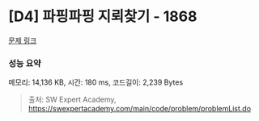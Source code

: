 # [D4] 파핑파핑 지뢰찾기 - 1868 

[문제 링크](https://swexpertacademy.com/main/code/problem/problemDetail.do?contestProbId=AV5LwsHaD1MDFAXc) 

### 성능 요약

메모리: 14,136 KB, 시간: 180 ms, 코드길이: 2,239 Bytes



> 출처: SW Expert Academy, https://swexpertacademy.com/main/code/problem/problemList.do